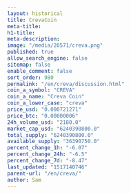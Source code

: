 ```yaml
---
layout: historical
title: CrevaCoin
meta-title: 
h1-title: 
meta-description: 
image: "/media/20571/creva.png"
published: true
allow_search_engine: false
sitemap: false
enable_comment: false
sort_order: 980
permalink: "/en/creva/discussion.html"
coin_a_symbol: "CREVA"
coin_a_name: "Creva Coin"
coin_a_lower_case: "creva"
price_usd: "0.000721271"
price_btc: "0.00000006"
24h_volume_usd: "2180.0"
market_cap_usd: "6240390800.0"
total_supply: "6240390800.0"
available_supply: "36390750.0"
percent_change_1h: "-6.07"
percent_change_24h: "-6.5"
percent_change_7d: "-8.47"
last_updated: "1517140746"
parent-url: "/en/creva/"
author: Sam
---
```



